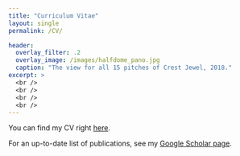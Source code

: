 ```yaml
---
title: "Curriculum Vitae"
layout: single
permalink: /CV/

header:
  overlay_filter: .2
  overlay_image: /images/halfdome_pano.jpg
  caption: "The view for all 15 pitches of Crest Jewel, 2018."
excerpt: >
  <br />
  <br />
  <br />
  <br /> 
---
```


You can find my CV right [here](https://drive.google.com/file/d/128W-y_UX2MSdIPB43dlzQcJqU1kKwtjD/view?usp=sharing).

For an up-to-date list of publications, see my [Google Scholar page](https://scholar.google.com/citations?user=-TWrtU8AAAAJ&hl=en).